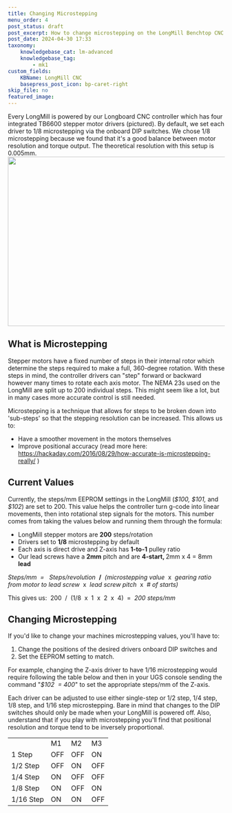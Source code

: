 ```yaml
---
title: Changing Microstepping
menu_order: 4
post_status: draft
post_excerpt: How to change microstepping on the LongMill Benchtop CNC to improve accuracy in machine movement. This will cause motors to move more or less per signal.
post_date: 2024-04-30 17:33
taxonomy:
    knowledgebase_cat: lm-advanced
    knowledgebase_tag:
        - mk1
custom_fields:
    KBName: LongMill CNC
    basepress_post_icon: bp-caret-right
skip_file: no
featured_image: 
---
```

<!-- wp:paragraph -->
<p>Every LongMill is powered by our Longboard CNC controller which has four integrated TB6600 stepper motor drivers (pictured). By default, we set each driver to 1/8 microstepping via the onboard DIP switches. We chose 1/8 microstepping because we found that it's a good balance between motor resolution and torque output. The theoretical resolution with this setup is 0.005mm. <img class="size-medium wp-image-906 aligncenter" src="https://resources.sienci.com/wp-content/uploads/2021/05/Driver-circle-eigth-microstep-850x393.jpg" alt="" width="850" height="393" /></p>
<!-- wp:heading -->
<h2>What is Microstepping</h2>
<!-- /wp:heading -->

<!-- wp:paragraph -->
<p>Stepper motors have a fixed number of steps in their internal rotor which determine the steps required to make a full, 360-degree rotation. With these steps in mind, the controller drivers can "step" forward or backward however many times to rotate each axis motor. The NEMA 23s used on the LongMill are split up to 200 individual steps. This might seem like a lot, but in many cases more accurate control is still needed.</p>
<p>Microstepping is a technique that allows for steps to be broken down into 'sub-steps' so that the stepping resolution can be increased. This allows us to:</p>
<!-- /wp:paragraph -->

<!-- wp:paragraph --><!-- /wp:paragraph -->

<!-- wp:paragraph --><!-- /wp:paragraph -->

<!-- wp:list -->
<ul>
<li>Have a smoother movement in the motors themselves</li>
<li>Improve positional accuracy (read more here: <a href="https://hackaday.com/2016/08/29/how-accurate-is-microstepping-really/" target="_blank" rel="noopener">https://hackaday.com/2016/08/29/how-accurate-is-microstepping-really/</a> )</li>
</ul>
<!-- /wp:list -->

<!-- wp:paragraph -->
<h2>Current Values</h2>
<p>Currently, the steps/mm EEPROM settings in the LongMill (<em>$100, </em><em>$101, </em>and <em>$102</em>) are set to 200. This value helps the controller turn g-code into linear movements, then into rotational step signals for the motors. This number comes from taking the values below and running them through the formula:</p>
<ul>
<li>LongMill stepper motors are <strong>200</strong> steps/rotation</li>
<li>Drivers set to <strong>1/8</strong> microstepping by default</li>
<li>Each axis is direct drive and Z-axis has <strong>1-to-1</strong> pulley ratio</li>
<li>Our lead screws have a <strong>2mm</strong> pitch and are <strong>4-start, </strong>2mm x 4 = 8mm <strong>lead</strong></li>
</ul>
<p><em>Steps/mm  =   Steps/revolution</em><em>  </em><strong>/</strong><em>  (microstepping value  </em>x<em>  gearing ratio from motor to lead screw  </em>x<em>  lead screw pitch  </em>x<em>  # of starts)</em></p>
<p>This gives us:  200  /  (1/8  x  1  x  2  x  4)  =  <em>200 steps/mm</em></p>
<h2>Changing Microstepping</h2>
<p>If you'd like to change your machines microstepping values, you'll have to:</p>
<ol>
<li>Change the positions of the desired drivers onboard DIP switches and</li>
<li>Set the EEPROM setting to match.</li>
</ol>
<p>For example, changing the Z-axis driver to have 1/16 microstepping would require following the table below and then in your UGS console sending the command "<em>$102  = 400</em>" to set the appropriate steps/mm of the Z-axis.</p>
<p>Each driver can be adjusted to use either single-step or 1/2 step, 1/4 step, 1/8 step, and 1/16 step microstepping. Bare in mind that changes to the DIP switches should only be made when your LongMill is powered off. Also, understand that if you play with microstepping you'll find that positional resolution and torque tend to be inversely proportional.</p>
<!-- /wp:paragraph -->

<!-- wp:paragraph --><!-- /wp:paragraph -->

<!-- wp:table -->
<table class="wp-table" width="50%">
<tbody>
<tr>
<td> </td>
<td>M1</td>
<td>M2</td>
<td>M3</td>
</tr>
<tr>
<td>1 Step</td>
<td>OFF</td>
<td>OFF</td>
<td>ON</td>
</tr>
<tr>
<td>1/2 Step</td>
<td>OFF</td>
<td>ON</td>
<td>OFF</td>
</tr>
<tr>
<td>1/4 Step</td>
<td>ON</td>
<td>OFF</td>
<td>OFF</td>
</tr>
<tr>
<td>1/8 Step</td>
<td>ON</td>
<td>OFF</td>
<td>ON</td>
</tr>
<tr>
<td>1/16 Step</td>
<td>ON</td>
<td>ON</td>
<td>OFF</td>
</tr>
</tbody>
</table>
<p>&nbsp;</p>
<!-- /wp:table -->
